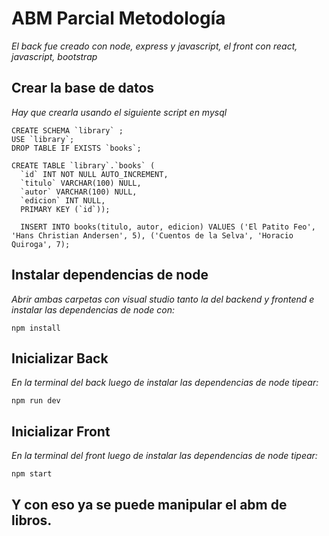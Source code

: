 # ABM Parcial Metodología

_El back fue creado con node, express y javascript, el front con react, javascript, bootstrap_

## Crear la base de datos
_Hay que crearla usando el siguiente script en mysql_

```
CREATE SCHEMA `library` ;
USE `library`;
DROP TABLE IF EXISTS `books`;

CREATE TABLE `library`.`books` (
  `id` INT NOT NULL AUTO_INCREMENT,
  `titulo` VARCHAR(100) NULL,
  `autor` VARCHAR(100) NULL,
  `edicion` INT NULL,
  PRIMARY KEY (`id`));
  
  INSERT INTO books(titulo, autor, edicion) VALUES ('El Patito Feo', 'Hans Christian Andersen', 5), ('Cuentos de la Selva', 'Horacio Quiroga', 7);
```

## Instalar dependencias de node

_Abrir ambas carpetas con visual studio tanto la del backend y frontend e instalar las dependencias de node con:_

```
npm install
```

## Inicializar Back

_En la terminal del back luego de instalar las dependencias de node tipear:_

```
npm run dev
```

## Inicializar Front

_En la terminal del front luego de instalar las dependencias de node tipear:_

```
npm start
```
## Y con eso ya se puede manipular el abm de libros.

